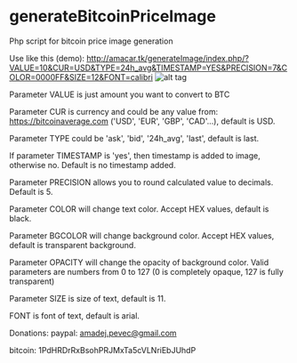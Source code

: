 # generateBitcoinPriceImage
Php script for bitcoin price image generation

Use like this (demo):
http://amacar.tk/generateImage/index.php/?VALUE=10&CUR=USD&TYPE=24h_avg&TIMESTAMP=YES&PRECISION=7&COLOR=0000FF&SIZE=12&FONT=calibri
![alt tag](http://amacar.tk/generateImage/index.php/?VALUE=10&CUR=USD&TYPE=24h_avg&TIMESTAMP=YES&PRECISION=7&COLOR=0000FF&SIZE=12&FONT=calibri)

Parameter VALUE is just amount you want to convert to BTC

Parameter CUR is currency and could be any value from: https://bitcoinaverage.com ('USD', 'EUR', 'GBP', 'CAD'...), default is USD.

Parameter TYPE could be 'ask', 'bid', '24h_avg', 'last', default is last.

If parameter TIMESTAMP is 'yes', then timestamp is added to image, otherwise no. Default is no timestamp added.

Parameter PRECISION allows you to round calculated value to decimals. Default is 5.

Parameter COLOR will change text color. Accept HEX values, default is black.

Parameter BGCOLOR will change background color. Accept HEX values, default is transparent background.

Parameter OPACITY will change the opacity of background color. Valid parameters are numbers from 0 to 127 (0 is completely opaque, 127 is fully transparent)

Parameter SIZE is size of text, default is 11.

FONT is font of text, default is arial.

Donations: paypal: amadej.pevec@gmail.com

bitcoin: 1PdHRDrRxBsohPRJMxTa5cVLNriEbJUhdP
